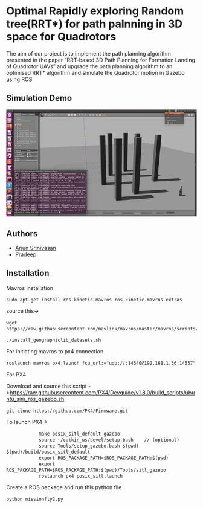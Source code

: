 # Optimal Rapidly exploring Random tree(RRT*) for path palnning in 3D space for Quadrotors

The aim of our project is to implement the path planning algorithm presented in the paper “RRT-based 3D Path Planning for Formation Landing of Quadrotor UAVs” 
and upgrade the path planning algorithm to an optimised RRT* algorithm and simulate the Quadrotor motion in Gazebo using ROS 

## Simulation Demo

![Visualisation](/Results/GAzebo-simulation-without-prunin.gif)


## Authors

- [Arjun Srinivasan](https://github.com/aarjunsrinivasan)
- [Pradeep](https://github.com/Pradeep-Gopal)


## Installation

Mavros installation

```
sudo apt-get install ros-kinetic-mavros ros-kinetic-mavros-extras
```
source this-> 
```
wget https://raw.githubusercontent.com/mavlink/mavros/master/mavros/scripts/install_geographiclib_datasets.sh
```
```
./install_geographiclib_datasets.sh
```

For initiating mavros to px4 connection 
```
roslaunch mavros px4.launch fcu_url:="udp://:14540@192.168.1.36:14557"
```
For PX4

Download  and source this script ->https://raw.githubusercontent.com/PX4/Devguide/v1.8.0/build_scripts/ubuntu_sim_ros_gazebo.sh

```
git clone https://github.com/PX4/Firmware.git
```
To launch PX4->       
```                     cd <Firmware_clone>
			make posix_sitl_default gazebo
			source ~/catkin_ws/devel/setup.bash    // (optional)
			source Tools/setup_gazebo.bash $(pwd) $(pwd)/build/posix_sitl_default
			export ROS_PACKAGE_PATH=$ROS_PACKAGE_PATH:$(pwd)
			export ROS_PACKAGE_PATH=$ROS_PACKAGE_PATH:$(pwd)/Tools/sitl_gazebo
			roslaunch px4 posix_sitl.launch
```

Create a ROS package and run this python file 
```
python missionfly2.py

```







